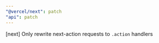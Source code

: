```yaml
---
"@vercel/next": patch
"api": patch
---
```


[next] Only rewrite next-action requests to `.action` handlers
